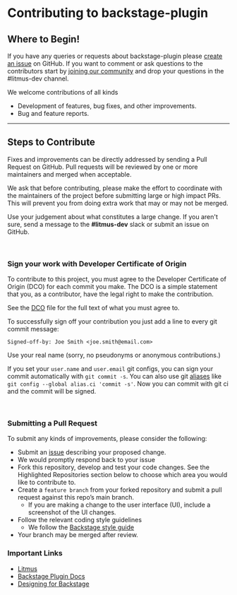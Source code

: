 # Contributing to backstage-plugin

## Where to Begin!

If you have any queries or requests about backstage-plugin please [create an issue](https://github.com/litmuschaos/backstage-plugin/issues/new/choose) on GitHub. If you want to comment or ask questions to the contributors start by [joining our community](http://slack.litmuschaos.io) and drop your questions in the #litmus-dev channel.

We welcome contributions of all kinds

- Development of features, bug fixes, and other improvements.
- Bug and feature reports.

---

## Steps to Contribute

Fixes and improvements can be directly addressed by sending a Pull Request on GitHub. Pull requests will be reviewed by one or more maintainers and merged when acceptable.

We ask that before contributing, please make the effort to coordinate with the maintainers of the project before submitting large or high impact PRs. This will prevent you from doing extra work that may or may not be merged.

Use your judgement about what constitutes a large change. If you aren't sure, send a message to the **#litmus-dev** slack or submit an issue on GitHub.

<br />

### **Sign your work with Developer Certificate of Origin**

To contribute to this project, you must agree to the Developer Certificate of Origin (DCO) for each commit you make. The DCO is a simple statement that you, as a contributor, have the legal right to make the contribution.

See the [DCO](https://developercertificate.org/) file for the full text of what you must agree to.

To successfully sign off your contribution you just add a line to every git commit message:

```git
Signed-off-by: Joe Smith <joe.smith@email.com>
```

Use your real name (sorry, no pseudonyms or anonymous contributions.)

If you set your `user.name` and `user.email` git configs, you can sign your commit automatically with `git commit -s`. You can also use git [aliases](https://git-scm.com/book/tr/v2/Git-Basics-Git-Aliases) like `git config --global alias.ci 'commit -s'`. Now you can commit with git ci and the commit will be signed.

<br />

### **Submitting a Pull Request**

To submit any kinds of improvements, please consider the following:

- Submit an [issue](https://github.com/litmuschaos/litmus/issues) describing your proposed change.
- We would promptly respond back to your issue
- Fork this repository, develop and test your code changes. See the Highlighted Repositories section below to choose which area you would like to contribute to.
- Create a `feature branch` from your forked repository and submit a pull request against this repo’s main branch.
  - If you are making a change to the user interface (UI), include a screenshot of the UI changes.
- Follow the relevant coding style guidelines
  - We follow the [Backstage style guide](https://github.com/backstage/backstage/blob/master/STYLE.md)
- Your branch may be merged after review.

### Important Links

- [Litmus](https://github.com/litmuschaos/litmus)
- [Backstage Plugin Docs](https://backstage.io/docs/plugins/)
- [Designing for Backstage](https://backstage.io/docs/dls/design/)
